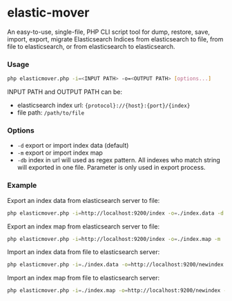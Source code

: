 elastic-mover
=============

An easy-to-use, single-file, PHP CLI script tool for dump, restore, save, import, export, migrate Elasticsearch Indices from elasticsearch to file, from file to elasticsearch, or from elasticsearch to elasticsearch.

### Usage

```sh
php elasticmover.php -i=<INPUT PATH> -o=<OUTPUT PATH> [options...]
```
INPUT PATH and OUTPUT PATH can be:
- elasticsearch index url: `{protocol}://{host}:{port}/{index}`
- file path: `/path/to/file`

### Options
- `-d` export or import index data (default)
- `-m` export or import index map
- `-db` index in url will used as regex pattern. All indexes who match string will exported in one file. Parameter is only used in export process.

### Example
Export an index data from elasticsearch server to file:
```sh
php elasticmover.php -i=http://localhost:9200/index -o=./index.data -d
```
Export an index map from elasticsearch server to file:
```sh
php elasticmover.php -i=http://localhost:9200/index -o=./index.map -m
```
Import an index data from file to elasticsearch server:
```sh
php elasticmover.php -i=./index.data -o=http://localhost:9200/newindex -d
```
Import an index map from file to elasticsearch server:
```sh
php elasticmover.php -i=./index.map -o=http://localhost:9200/newindex -m
```
